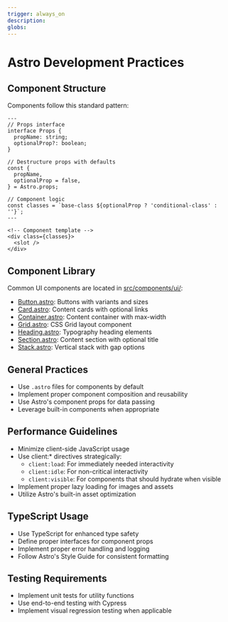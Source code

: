 ```yaml
---
trigger: always_on
description: 
globs: 
---
```

# Astro Development Practices

## Component Structure
Components follow this standard pattern:
```astro
---
// Props interface
interface Props {
  propName: string;
  optionalProp?: boolean;
}

// Destructure props with defaults
const {
  propName,
  optionalProp = false,
} = Astro.props;

// Component logic
const classes = `base-class ${optionalProp ? 'conditional-class' : ''}`;
---

<!-- Component template -->
<div class={classes}>
  <slot />
</div>
```

## Component Library
Common UI components are located in [src/components/ui/](mdc:src/components/ui):

- [Button.astro](mdc:src/components/ui/Button.astro): Buttons with variants and sizes
- [Card.astro](mdc:src/components/ui/Card.astro): Content cards with optional links
- [Container.astro](mdc:src/components/ui/Container.astro): Content container with max-width
- [Grid.astro](mdc:src/components/ui/Grid.astro): CSS Grid layout component
- [Heading.astro](mdc:src/components/ui/Heading.astro): Typography heading elements
- [Section.astro](mdc:src/components/ui/Section.astro): Content section with optional title
- [Stack.astro](mdc:src/components/ui/Stack.astro): Vertical stack with gap options

## General Practices
- Use `.astro` files for components by default
- Implement proper component composition and reusability
- Use Astro's component props for data passing
- Leverage built-in components when appropriate

## Performance Guidelines
- Minimize client-side JavaScript usage
- Use client:* directives strategically:
  - `client:load`: For immediately needed interactivity
  - `client:idle`: For non-critical interactivity
  - `client:visible`: For components that should hydrate when visible
- Implement proper lazy loading for images and assets
- Utilize Astro's built-in asset optimization

## TypeScript Usage
- Use TypeScript for enhanced type safety
- Define proper interfaces for component props
- Implement proper error handling and logging
- Follow Astro's Style Guide for consistent formatting

## Testing Requirements
- Implement unit tests for utility functions
- Use end-to-end testing with Cypress
- Implement visual regression testing when applicable
